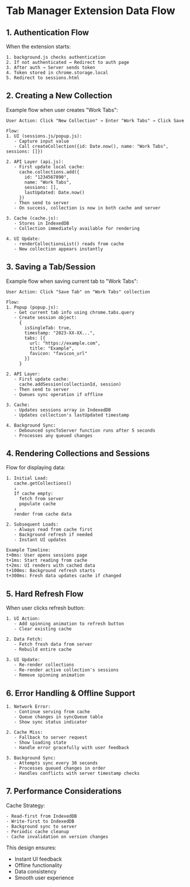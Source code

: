# Tab Manager Extension Data Flow

## 1. Authentication Flow

When the extension starts:
```
1. background.js checks authentication
2. If not authenticated → Redirect to auth page
3. After auth → Server sends token
4. Token stored in chrome.storage.local
5. Redirect to sessions.html
```

## 2. Creating a New Collection

Example flow when user creates "Work Tabs":
```
User Action: Click "New Collection" → Enter "Work Tabs" → Click Save

Flow:
1. UI (sessions.js/popup.js):
   - Capture input value
   - Call createCollection({id: Date.now(), name: "Work Tabs", sessions: []})

2. API Layer (api.js):
   - First update local cache:
     cache.collections.add({
       id: "1234567890",
       name: "Work Tabs",
       sessions: [],
       lastUpdated: Date.now()
     })
   - Then send to server
   - On success, collection is now in both cache and server

3. Cache (cache.js):
   - Stores in IndexedDB
   - Collection immediately available for rendering

4. UI Update:
   - renderCollectionsList() reads from cache
   - New collection appears instantly
```

## 3. Saving a Tab/Session

Example flow when saving current tab to "Work Tabs":
```
User Action: Click "Save Tab" on "Work Tabs" collection

Flow:
1. Popup (popup.js):
   - Get current tab info using chrome.tabs.query
   - Create session object:
     {
       isSingleTab: true,
       timestamp: "2023-XX-XX...",
       tabs: [{
         url: "https://example.com",
         title: "Example",
         favicon: "favicon_url"
       }]
     }

2. API Layer:
   - First update cache:
     cache.addSession(collectionId, session)
   - Then send to server
   - Queues sync operation if offline

3. Cache:
   - Updates sessions array in IndexedDB
   - Updates collection's lastUpdated timestamp

4. Background Sync:
   - Debounced syncToServer function runs after 5 seconds
   - Processes any queued changes
```

## 4. Rendering Collections and Sessions

Flow for displaying data:
```
1. Initial Load:
   cache.getCollections()
   ↓
   If cache empty:
     fetch from server
     populate cache
   ↓
   render from cache data

2. Subsequent Loads:
   - Always read from cache first
   - Background refresh if needed
   - Instant UI updates

Example Timeline:
t+0ms: User opens sessions page
t+1ms: Start reading from cache
t+2ms: UI renders with cached data
t+100ms: Background refresh starts
t+300ms: Fresh data updates cache if changed
```

## 5. Hard Refresh Flow

When user clicks refresh button:
```
1. UI Action:
   - Add spinning animation to refresh button
   - Clear existing cache
   
2. Data Fetch:
   - Fetch fresh data from server
   - Rebuild entire cache
   
3. UI Update:
   - Re-render collections
   - Re-render active collection's sessions
   - Remove spinning animation
```

## 6. Error Handling & Offline Support

```
1. Network Error:
   - Continue serving from cache
   - Queue changes in syncQueue table
   - Show sync status indicator
   
2. Cache Miss:
   - Fallback to server request
   - Show loading state
   - Handle error gracefully with user feedback

3. Background Sync:
   - Attempts sync every 30 seconds
   - Processes queued changes in order
   - Handles conflicts with server timestamp checks
```

## 7. Performance Considerations

Cache Strategy:
```
- Read-first from IndexedDB
- Write-first to IndexedDB
- Background sync to server
- Periodic cache cleanup
- Cache invalidation on version changes
```

This design ensures:
- Instant UI feedback
- Offline functionality
- Data consistency
- Smooth user experience
